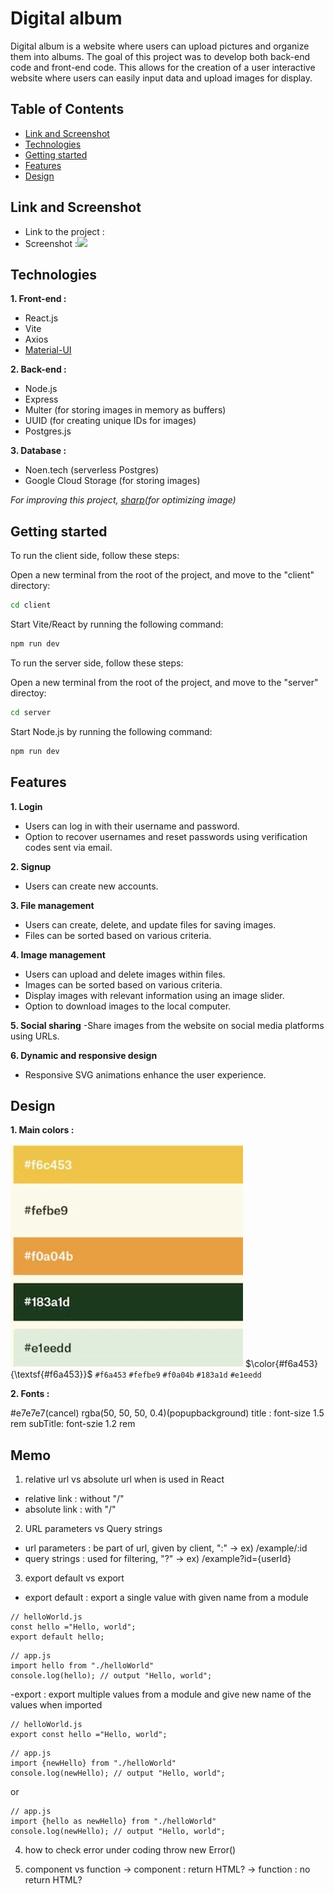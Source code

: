# Digital album

Digital album is a website where users can upload pictures and organize them into albums. The goal of this project was to develop both back-end code and front-end code. This allows for the creation of a user interactive website where users can easily input data and upload images for display.

## Table of Contents

- [Link and Screenshot](#link-and-screenshot)
- [Technologies](#technologies)
- [Getting started](#getting-started)
- [Features](#features)
- [Design](#design)

## Link and Screenshot

- Link to the project :
- Screenshot :![](digital_album.gif)

## Technologies

**1. Front-end :**

- React.js
- Vite
- Axios
- [Material-UI](https://mui.com/)

**2. Back-end :**

- Node.js
- Express
- Multer (for storing images in memory as buffers)
- UUID (for creating unique IDs for images)
- Postgres.js

**3. Database :**

- Noen.tech (serverless Postgres)
- Google Cloud Storage (for storing images)

_For improving this project,
[sharp](https://sharp.pixelplumbing.com/)(for optimizing image)_

## Getting started

To run the client side, follow these steps:

Open a new terminal from the root of the project, and move to the "client" directory:

```bash
cd client
```

Start Vite/React by running the following command:

```bash
npm run dev
```

To run the server side, follow these steps:

Open a new terminal from the root of the project, and move to the "server" directoy:

```bash
cd server
```

Start Node.js by running the following command:

```bash
npm run dev
```

## Features

**1. Login**

- Users can log in with their username and password.
- Option to recover usernames and reset passwords using verification codes sent via email.

**2. Signup**

- Users can create new accounts.

**3. File management**

- Users can create, delete, and update files for saving images.
- Files can be sorted based on various criteria.

**4. Image management**

- Users can upload and delete images within files.
- Images can be sorted based on various criteria.
- Display images with relevant information using an image slider.
- Option to download images to the local computer.

**5. Social sharing**
-Share images from the website on social media platforms using URLs.

**6. Dynamic and responsive design**

- Responsive SVG animations enhance the user experience.

## Design

**1. Main colors :**

![color pallete](colorPallete.jpg)
$\color{#f6a453}{\textsf{#f6a453}}$
`#f6a453`
`#fefbe9`
`#f0a04b`
`#183a1d`
`#e1eedd`

**2. Fonts :**

#e7e7e7(cancel) rgba(50, 50, 50, 0.4)(popupbackground)
title : font-size 1.5 rem
subTitle: font-szie 1.2 rem

## Memo

1. relative url vs absolute url when <Link> is used in React

- relative link : without "/"
- absolute link : with "/"

2. URL parameters vs Query strings

- url parameters : be part of url, given by client, ":" -> ex) /example/:id
- query strings : used for filtering, "?" -> ex) /example?id={userId}

3. export default vs export

- export default : export a single value with given name from a module

```react
// helloWorld.js
const hello ="Hello, world";
export default hello;
```

```react
// app.js
import hello from "./helloWorld"
console.log(hello); // output "Hello, world";
```

-export : export multiple values from a module and give new name of the values when imported

```react
// helloWorld.js
export const hello ="Hello, world";
```

```react
// app.js
import {newHello} from "./helloWorld"
console.log(newHello); // output "Hello, world";
```

or

```react
// app.js
import {hello as newHello} from "./helloWorld"
console.log(newHello); // output "Hello, world";
```

4. how to check error under coding
   throw new Error()

5. component vs function
   -> component : return HTML?
   -> function : no return HTML?
